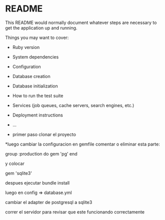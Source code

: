 # README

This README would normally document whatever steps are necessary to get the
application up and running.

Things you may want to cover:

* Ruby version

* System dependencies

* Configuration

* Database creation

* Database initialization

* How to run the test suite

* Services (job queues, cache servers, search engines, etc.)

* Deployment instructions

* ...

* primer paso clonar el proyecto 

*luego cambiar la configuracion en gemfile comentar  o eliminar esta parte:

 group :production do
  gem 'pg'
 end
 
 y colocar 
 
 gem 'sqlite3' 
 
 despues ejecutar bundle install

luego en config => database.yml

cambiar el adapter de postgresql a sqlite3

correr el servidor para revisar que este funcionando correctamente
